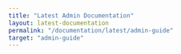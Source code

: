 ```yaml
---
title: "Latest Admin Documentation"
layout: latest-documentation
permalink: "/documentation/latest/admin-guide"
target: "admin-guide"
---
```

